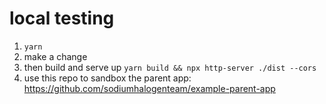 # local testing

1. `yarn`
2. make a change
3. then build and serve up `yarn build && npx http-server ./dist --cors`
4. use this repo to sandbox the parent app: https://github.com/sodiumhalogenteam/example-parent-app
